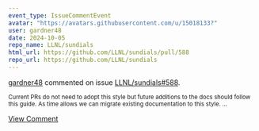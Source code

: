 ```yaml
---
event_type: IssueCommentEvent
avatar: "https://avatars.githubusercontent.com/u/15018133?"
user: gardner48
date: 2024-10-05
repo_name: LLNL/sundials
html_url: https://github.com/LLNL/sundials/pull/588
repo_url: https://github.com/LLNL/sundials
---
```


<a href='https://github.com/gardner48' target='_blank'>gardner48</a> commented on issue <a href='https://github.com/LLNL/sundials/pull/588' target='_blank'>LLNL/sundials#588</a>.

<small>Current PRs do not need to adopt this style but future additions to the docs should follow this guide. As time allows we can migrate existing documentation to this style. ...</small>

<a href='https://github.com/LLNL/sundials/pull/588' target='_blank'>View Comment</a>
